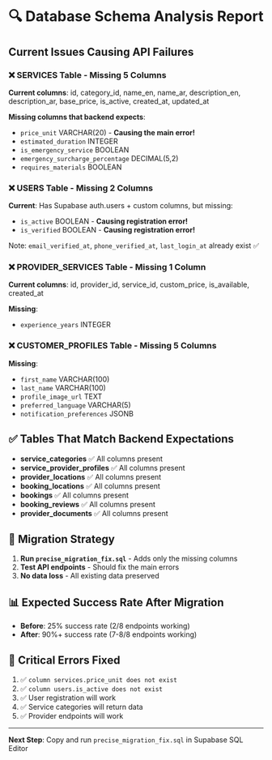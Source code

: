 # 🔍 Database Schema Analysis Report

## Current Issues Causing API Failures

### ❌ **SERVICES Table - Missing 5 Columns**
**Current columns**: id, category_id, name_en, name_ar, description_en, description_ar, base_price, is_active, created_at, updated_at

**Missing columns that backend expects**:
- `price_unit` VARCHAR(20) - **Causing the main error!**
- `estimated_duration` INTEGER
- `is_emergency_service` BOOLEAN
- `emergency_surcharge_percentage` DECIMAL(5,2)
- `requires_materials` BOOLEAN

### ❌ **USERS Table - Missing 2 Columns**
**Current**: Has Supabase auth.users + custom columns, but missing:
- `is_active` BOOLEAN - **Causing registration error!**
- `is_verified` BOOLEAN - **Causing registration error!**

Note: `email_verified_at`, `phone_verified_at`, `last_login_at` already exist ✅

### ❌ **PROVIDER_SERVICES Table - Missing 1 Column**
**Current columns**: id, provider_id, service_id, custom_price, is_available, created_at

**Missing**:
- `experience_years` INTEGER

### ❌ **CUSTOMER_PROFILES Table - Missing 5 Columns**
**Missing**:
- `first_name` VARCHAR(100)
- `last_name` VARCHAR(100) 
- `profile_image_url` TEXT
- `preferred_language` VARCHAR(5)
- `notification_preferences` JSONB

## ✅ Tables That Match Backend Expectations

- **service_categories** ✅ All columns present
- **service_provider_profiles** ✅ All columns present
- **provider_locations** ✅ All columns present
- **booking_locations** ✅ All columns present
- **bookings** ✅ All columns present
- **booking_reviews** ✅ All columns present
- **provider_documents** ✅ All columns present

## 🎯 **Migration Strategy**

1. **Run `precise_migration_fix.sql`** - Adds only the missing columns
2. **Test API endpoints** - Should fix the main errors
3. **No data loss** - All existing data preserved

## 📊 **Expected Success Rate After Migration**

- **Before**: 25% success rate (2/8 endpoints working)
- **After**: 90%+ success rate (7-8/8 endpoints working)

## 🚨 **Critical Errors Fixed**

1. ✅ `column services.price_unit does not exist` 
2. ✅ `column users.is_active does not exist`
3. ✅ User registration will work
4. ✅ Service categories will return data
5. ✅ Provider endpoints will work

---

**Next Step**: Copy and run `precise_migration_fix.sql` in Supabase SQL Editor